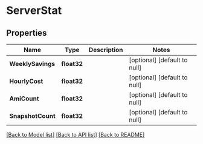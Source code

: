# ServerStat

## Properties
Name | Type | Description | Notes
------------ | ------------- | ------------- | -------------
**WeeklySavings** | **float32** |  | [optional] [default to null]
**HourlyCost** | **float32** |  | [optional] [default to null]
**AmiCount** | **float32** |  | [optional] [default to null]
**SnapshotCount** | **float32** |  | [optional] [default to null]

[[Back to Model list]](../README.md#documentation-for-models) [[Back to API list]](../README.md#documentation-for-api-endpoints) [[Back to README]](../README.md)


